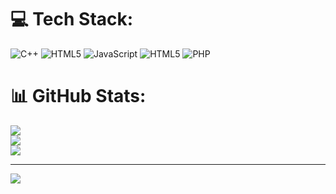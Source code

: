 
# 💻 Tech Stack:
![C++](https://img.shields.io/badge/c++-%2300599C.svg?style=for-the-badge&logo=c%2B%2B&logoColor=white) ![HTML5](https://img.shields.io/badge/html5-%23E34F26.svg?style=for-the-badge&logo=html5&logoColor=white) ![JavaScript](https://img.shields.io/badge/javascript-%23323330.svg?style=for-the-badge&logo=javascript&logoColor=%23F7DF1E) ![HTML5](https://img.shields.io/badge/html5-%23E34F26.svg?style=for-the-badge&logo=html5&logoColor=white) ![PHP](https://img.shields.io/badge/php-%23777BB4.svg?style=for-the-badge&logo=php&logoColor=white)
# 📊 GitHub Stats:
![](https://github-readme-stats.vercel.app/api?username=gauravgupta9145&theme=dark&hide_border=false&include_all_commits=false&count_private=false)<br/>
![](https://github-readme-streak-stats.herokuapp.com/?user=gauravgupta9145&theme=dark&hide_border=false)<br/>
![](https://github-readme-stats.vercel.app/api/top-langs/?username=gauravgupta9145&theme=dark&hide_border=false&include_all_commits=false&count_private=false&layout=compact)

---
[![](https://visitcount.itsvg.in/api?id=gauravgupta9145&icon=0&color=0)](https://visitcount.itsvg.in)

<!-- Proudly created with GPRM ( https://gprm.itsvg.in ) -->
